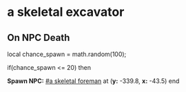 # a skeletal excavator
## On NPC Death

local chance_spawn = math.random(100);

if(chance_spawn <= 20) then


**Spawn NPC:**  [\#a skeletal foreman](/npc/36092) at (**y:** -339.8, **x:** -43.5)
end